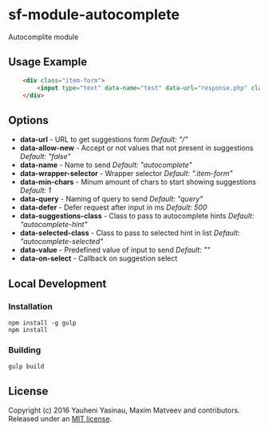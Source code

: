 # sf-module-autocomplete

Autocomplite module

## Usage Example
```html
    <div class="item-form">
        <input type="text" data-name="test" data-url="response.php" class="js-sf-autocomplete"/>
    </div>
```

## Options
* **data-url** - URL to get suggestions form *Default: "/"*
* **data-allow-new** - Accept or not values that not present in suggestions *Default: "false"*
* **data-name** - Name to send *Default: "autocomplete"*
* **data-wrapper-selector** - Wrapper selector *Default: ".item-form"*
* **data-min-chars** - Minum amount of chars to start showing suggestions *Default: 1*
* **data-query** - Naming of query to send *Default: "query"*
* **data-defer** - Defer request after input in ms *Default: 500*
* **data-suggestions-class** - Class to pass to autocomplete hints *Default: "autocomplete-hint"*
* **data-selected-class** - Class to pass to selected hint in list *Default: "autocomplete-selected"*
* **data-value** - Predefined value of input to send *Default: ""*
* **data-on-select** - Callback on suggestion select

## Local Development

### Installation

    npm install -g gulp
    npm install

### Building

    gulp build


## License

Copyright (c) 2016 Yauheni Yasinau, Maxim Matveev and contributors. Released under an [MIT license](https://github.com/sfjs/sf-module-autocomplete/blob/master/LICENSE).
